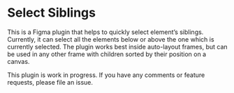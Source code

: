 # Select Siblings

This is a Figma plugin that helps to quickly select element’s siblings. Currently, it can select all the elements 
below or above the one which is currently selected. The plugin works best inside auto-layout frames, but can be used in 
any other frame with children sorted by their position on a canvas.

This plugin is work in progress. If you have any comments or feature requests, please file an issue.